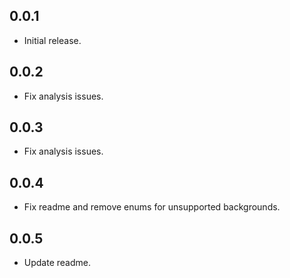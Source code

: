 ## 0.0.1

* Initial release.

## 0.0.2

* Fix analysis issues.

## 0.0.3

* Fix analysis issues.

## 0.0.4

* Fix readme and remove enums for unsupported backgrounds.

## 0.0.5

* Update readme.

